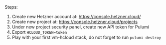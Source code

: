 Steps:
1. Create new Hetzner account at: https://console.hetzner.cloud/
2. Create new project at: https://console.hetzner.cloud/projects
3. Under new project security panel, create new API token for Pulumi
4. Export `HCLOUD_TOKEN=token`
5. Play with your first vm-hcloud stack, do not forget to run `pulumi destroy`
